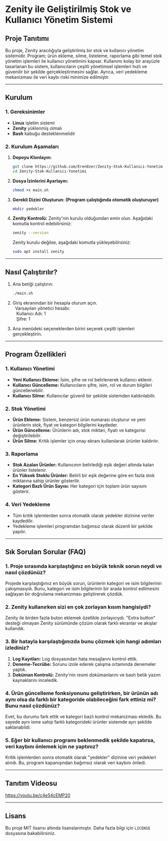 # **Zenity ile Geliştirilmiş Stok ve Kullanıcı Yönetim Sistemi**

## Proje Tanıtımı

Bu proje, Zenity aracılığıyla geliştirilmiş bir stok ve kullanıcı yönetim sistemidir. Program; ürün ekleme, silme, listeleme, raporlama gibi temel stok yönetim işlemleri ile kullanıcı yönetimini kapsar. Kullanımı kolay bir arayüzle tasarlanan bu sistem, kullanıcıların çeşitli yönetimsel işlemleri hızlı ve güvenilir bir şekilde gerçekleştirmesini sağlar. Ayrıca, veri yedekleme mekanizması ile veri kaybı riski minimize edilmiştir.

---

## Kurulum

### 1. Gereksinimler

- **Linux** işletim sistemi
- **Zenity** yüklenmiş olmalı
- **Bash** kabuğu desteklenmelidir

### 2. Kurulum Aşamaları

1. **Depoyu Klonlayın:**

   ```bash
   git clone https://github.com/Eren0zer/Zenity-Stok-Kullanici-Yonetimi
   cd Zenity-Stok-Kullanici-Yonetimi
   ```

2. **Dosya İzinlerini Ayarlayın:**

   ```bash
   chmod +x main.sh
   ```

3. **Gerekli Dizini Oluşturun: (Program çalıştığında otomatik oluşturuyor)**

   ```bash
   mkdir yedekler
   ```

4. **Zenity Kontrolü:**
   Zenity'nin kurulu olduğundan emin olun. Aşağıdaki komutla kontrol edebilirsiniz:

   ```bash
   zenity --version
   ```

   Zenity kurulu değilse, aşağıdaki komutla yükleyebilirsiniz:

   ```bash
   sudo apt install zenity
   ```

---

## Nasıl Çalıştırılır?

1. Ana betiği çalıştırın:

   ```bash
   ./main.sh
   ```

2. Giriş ekranından bir hesapla oturum açın. <br>
    &nbsp;&nbsp;Varsayılan yönetici hesabı: <br>
      &nbsp;&nbsp;&nbsp;Kullanıcı Adı: 1 <br>
      &nbsp;&nbsp;&nbsp;Şifre: 1 <br>
3. Ana menüdeki seçeneklerden birini seçerek çeşitli işlemleri gerçekleştirin.

---

## Program Özellikleri

### 1. **Kullanıcı Yönetimi**

- **Yeni Kullanıcı Ekleme:** İsim, şifre ve rol belirlenerek kullanıcı eklenir.
- **Kullanıcı Güncelleme:** Kullanıcıların şifre, isim, rol ve durum bilgileri güncellenebilir.
- **Kullanıcı Silme:** Kullanıcılar güvenli bir şekilde sistemden kaldırılabilir.

### 2. **Stok Yönetimi**

- **Ürün Ekleme:** Sistem, benzersiz ürün numarası oluşturur ve yeni ürünlerin stok, fiyat ve kategori bilgilerini kaydeder.
- **Ürün Güncelleme:** Ürünlerin adı, stok miktarı, fiyatı ve kategorisi değiştirilebilir.
- **Ürün Silme:** Kritik işlemler için onay ekranı kullanılarak ürünler kaldırılır.

### 3. **Raporlama**

- **Stok Azalan Ürünler:** Kullanıcının belirlediği eşik değeri altında kalan ürünler listelenir.
- **En Yüksek Stoklu Ürünler:** Belirli bir eşik değerine göre en fazla stok miktarına sahip ürünler gösterilir.
- **Kategori Bazlı Ürün Sayısı:** Her kategori için toplam ürün sayısını gösterir.

### 4. **Veri Yedekleme**

- Tüm kritik işlemlerden sonra otomatik olarak yedekler dizinine veriler kaydedilir.
- Yedekleme işlemleri programdan bağımsız olarak düzenli bir şekilde yapılır.

---

## Sık Sorulan Sorular (FAQ)

### 1. Proje sırasında karşılaştığınız en büyük teknik sorun neydi ve nasıl çözdünüz?

Projede karşılaştığımız en büyük sorun, ürünlerin kategori ve isim bilgilerinin çakışmasıydı. Bunu, kategori ve isim bilgilerinin bir arada kontrol edilmesini sağlayan bir doğrulama mekanizması geliştirerek çözdük.

### 2. Zenity kullanırken sizi en çok zorlayan kısım hangisiydi?

Zenity ile birden fazla buton eklemek özellikle zorlayıcıydı. "Extra button" desteği olmayan Zenity sürümünde çözüm olarak farklı ekranlar ve akışlar kullandık.

### 3. Bir hatayla karşılaştığınızda bunu çözmek için hangi adımları izlediniz?

1. **Log Kayıtları:** Log dosyasından hata mesajlarını kontrol ettik.
2. **Deneme-Tecrübe:** Sorunu izole ederek çalışma ortamında denemeler yaptık.
3. **Doküman Kontrolü:** Zenity'nin resmi dokümanlarını ve bash betik yazım kaynaklarını inceledik.

### 4. Ürün güncelleme fonksiyonunu geliştirirken, bir ürünün adı aynı olsa da farklı bir kategoride olabileceğini fark ettiniz mi? Bunu nasıl çözdünüz?

Evet, bu durumu fark ettik ve kategori bazlı kontrol mekanizması ekledik. Bu sayede aynı isme sahip farklı kategorideki ürünler sistemde ayrı şekilde saklanabildi.

### 5. Eğer bir kullanıcı programı beklenmedik şekilde kapatırsa, veri kaybını önlemek için ne yaptınız?

Kritik işlemlerden sonra otomatik olarak "yedekler" dizinine veri yedekleri alındı. Bu, program kapanışından bağımsız olarak veri kaybını önledi.

---

## Tanıtım Videosu

https://youtu.be/c4e54cEMP20

---

## Lisans

Bu proje MIT lisansı altında lisanslanmıştır. Daha fazla bilgi için `LICENSE` dosyasına bakabilirsiniz.

